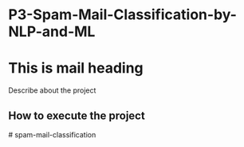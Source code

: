 # P3-Spam-Mail-Classification-by-NLP-and-ML

<h1> This is mail heading</h1>

<p> Describe about the project</p>


<h2> How to execute the project </h2>



#   s p a m - m a i l - c l a s s i f i c a t i o n  
 
